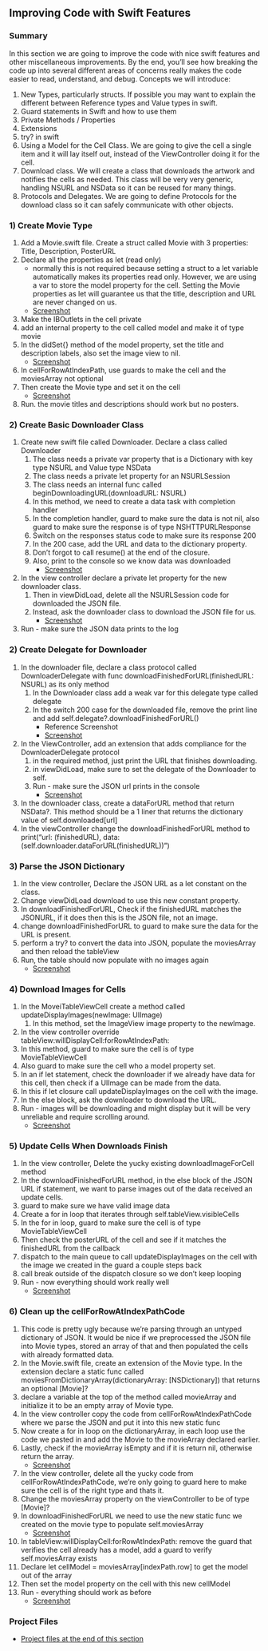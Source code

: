 ## Improving Code with Swift Features

### Summary
In this section we are going to improve the code with nice swift features and other miscellaneous improvements. By the end, you’ll see how breaking the code up into several different areas of concerns really makes the code easier to read, understand, and debug. Concepts we will introduce:

1. New Types, particularly structs. If possible you may want to explain the different between Reference types and Value types in swift.
1. Guard statements in Swift and how to use them
1. Private Methods / Properties
1. Extensions
1. try? in swift
1. Using a Model for the Cell Class. We are going to give the cell a single item and it will lay itself out, instead of the ViewController doing it for the cell.
1. Download class. We will create a class that downloads the artwork and notifies the cells as needed. This class will be very very generic, handling NSURL and NSData so it can be reused for many things.
1. Protocols and Delegates. We are going to define Protocols for the download class so it can safely communicate with other objects.

### 1) Create Movie Type
1. Add a Movie.swift file. Create a struct called Movie with 3 properties: Title, Description, PosterURL
1. Declare all the properties as let (read only)
	* normally this is not required because setting a struct to a let variable automatically makes its properties read only. However, we are using a var to store the model property for the cell. Setting the Movie properties as let will guarantee us that the title, description and URL are never changed on us.
	* [Screenshot](/ImagesForGuide/swiftNiceMovieType.png)
1. Make the IBOutlets in the cell private
1. add an internal property to the cell called model and make it of type movie
1. In the didSet{} method of the model property, set the title and description labels, also set the image view to nil.
	* [Screenshot](/ImagesForGuide/swiftNiceCell.png)
1. In cellForRowAtIndexPath, use guards to make the cell and the moviesArray not optional
1. Then create the Movie type and set it on the cell
	* [Screenshot](/ImagesForGuide/swiftNiceTableView.png)
1. Run. the movie titles and descriptions should work but no posters.

### 2) Create Basic Downloader Class
1. Create new swift file called Downloader. Declare a class called Downloader
	1. The class needs a private var property that is a Dictionary with key type NSURL and Value type NSData
	1. The class needs a private let property for an NSURLSession
	1. The class needs an internal func called beginDownloadingURL(downloadURL: NSURL)
	1. In this method, we need to create a data task with completion handler
	1. In the completion handler, guard to make sure the data is not nil, also guard to make sure the response is of type NSHTTPURLResponse
	1. Switch on the responses status code to make sure its response 200
	1. In the 200 case, add the URL and data to the dictionary property. 
	1. Don’t forgot to call resume() at the end of the closure.
	1. Also, print to the console so we know data was downloaded
		* [Screenshot](/ImagesForGuide/swiftNiceDownloaderClass.png)
1. In the view controller declare a private let property for the new downloader class.
	1. Then in viewDidLoad, delete all the NSURLSession code for downloaded the JSON file.
	1. Instead, ask the downloader class to download the JSON file for us.
		* [Screenshot](/ImagesForGuide/swiftNiceDownloaderViewController.png)
1. Run - make sure the JSON data prints to the log

### 2) Create Delegate for Downloader
1. In the downloader file, declare a class protocol called DownloaderDelegate with func downloadFinishedForURL(finishedURL: NSURL) as its only method
	1. In the Downloader class add a weak var for this delegate type called delegate
	1. In the switch 200 case for the downloaded file, remove the print line and add self.delegate?.downloadFinishedForURL()
		* Reference Screenshot
		* [Screenshot](/ImagesForGuide/swiftNiceDownloaderProtocol.png)
1. In the ViewController, add an extension that adds compliance for the DownloaderDelegate protocol
	1. in the required method, just print the URL that finishes downloading.
	1. in viewDidLoad, make sure to set the delegate of the Downloader to self.
	1. Run - make sure the JSON url prints in the console
		* [Screenshot](/ImagesForGuide/swiftNiceDownloaderViewController_02.png)
1. In the downloader class, create a dataForURL method that return NSData?. This method should be a 1 liner that returns the dictionary value of self.downloaded[url]
1. In the viewController change the downloadFinishedForURL method to print(“url: \(finishedURL), data: \(self.downloader.dataForURL(finishedURL))”)

### 3) Parse the JSON Dictionary
1. In the view controller, Declare the JSON URL as a let constant on the class.
1. Change viewDidLoad download to use this new constant property.
1. In downloadFinishedForURL, Check if the finishedURL matches the JSONURL, if it does then this is the JSON file, not an image.
1. change downloadFinishedForURL to guard to make sure the data for the URL is present.
1. perform a try? to convert the data into JSON, populate the moviesArray and then reload the tableView
1. Run, the table should now populate with no images again
	* [Screenshot](/ImagesForGuide/swiftNiceDownloaderViewController_03.png)

### 4) Download Images for Cells
1. In the MoveiTableViewCell create a method called updateDisplayImages(newImage: UIImage)
	1. In this method, set the ImageView image property to the newImage.
1. In the view controller override tableView:willDisplayCell:forRowAtIndexPath:
1. In this method, guard to make sure the cell is of type MovieTableViewCell
1. Also guard to make sure the cell who a model property set.
1. In an if let statement, check the downloader if we already have data for this cell, then check if a UIImage can be made from the data.
1. In this if let closure call updateDisplayImages on the cell with the image.
1. In the else block, ask the downloader to download the URL.
1. Run - images will be downloading and might display but it will be very unreliable and require scrolling around.
	* [Screenshot](/ImagesForGuide/swiftNiceDownloaderViewController_04.png)

### 5) Update Cells When Downloads Finish
1. In the view controller, Delete the yucky existing downloadImageForCell method
1. In the downloadFinishedForURL method, in the else block of the JSON URL if statement, we want to parse images out of the data received an update cells.
1. guard to make sure we have valid image data
1. Create a for in loop that iterates through self.tableView.visibleCells
1. In the for in loop, guard to make sure the cell is of type MovieTableViewCell
1. Then check the posterURL of the cell and see if it matches the finishedURL from the callback
1. dispatch to the main queue to call updateDisplayImages on the cell with the image we created in the guard a couple steps back
1. call break outside of the dispatch closure so we don’t keep looping
1. Run - now everything should work really well
	* [Screenshot](/ImagesForGuide/swiftNiceDownloaderViewController_05.png)

### 6) Clean up the cellForRowAtIndexPathCode
1. This code is pretty ugly because we’re parsing through an untyped dictionary of JSON. It would be nice if we preprocessed the JSON file into Movie types, stored an array of that and then populated the cells with already formatted data.
1. In the Movie.swift file, create an extension of the Movie type. In the extension declare a static func called moviesFromDictionaryArray(dictionaryArray: [NSDictionary]) that returns an optional [Movie]?
1. declare a variable at the top of the method called movieArray and initialize it to be an empty array of Movie type.
1. In the view controller copy the code from cellForRowAtIndexPathCode where we parse the JSON and put it into this new static func
1. Now create a for in loop on the dictionaryArray, in each loop use the code we pasted in and add the Movie to the movieArray declared earlier.
1. Lastly, check if the movieArray isEmpty and if it is return nil, otherwise return the array.
	* [Screenshot](/ImagesForGuide/swiftNiceMovieType_02.png)
1. In the view controller, delete all the yucky code from cellForRowAtIndexPathCode, we’re only going to guard here to make sure the cell is of the right type and thats it.
1. Change the moviesArray property on the viewController to be of type [Movie]?
1. In downloadFinishedForURL we need to use the new static func we created on the movie type to populate self.moviesArray
	* [Screenshot](/ImagesForGuide/swiftNiceDownloaderViewController_06.png)
1. In tableView:willDisplayCell:forRowAtIndexPath: remove the guard that verifies the cell already has a model, add a guard to verify self.moviesArray exists
1. Declare let cellModel = moviesArray[indexPath.row] to get the model out of the array
1. Then set the model property on the cell with this new cellModel
1. Run - everything should work as before
	* [Screenshot](/ImagesForGuide/swiftNiceDownloaderViewController_07.png)

### Project Files
* [Project files at the end of this section](http://github.com/mobilebridge/iosbridge-rottentomatoes/releases/tag/v0.7-Swift-Improvements)


